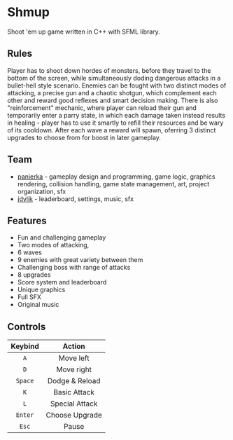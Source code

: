 # Shmup
Shoot 'em up game written in C++ with SFML library.

## Rules
Player has to shoot down hordes of monsters, before they travel to the bottom of the screen, while simultaneously doding dangerous attacks in a bullet-hell style scenario. 
Enemies can be fought with two distinct modes of attacking, a precise gun and a chaotic shotgun, which complement each other and reward good reflexes and smart decision making. 
There is also "reinforcement" mechanic, where player can reload their gun and temporarily enter a parry state, in which each damage taken instead results in healing - 
player has to use it smartly to refill their resources and be wary of its cooldown.
After each wave a reward will spawn, oferring 3 distinct upgrades to choose from for boost in later gameplay.


## Team
- [panierka](https://github.com/panierka) - gameplay design and programming, game logic, graphics rendering, collision handling, game state management, art, project organization, sfx
- [jdylik](https://github.com/jdylik) - leaderboard, settings, music, sfx

## Features
- Fun and challenging gameplay
- Two modes of attacking, 
- 6 waves
- 9 enemies with great variety between them
- Challenging boss with range of attacks
- 8 upgrades
- Score system and leaderboard
- Unique graphics
- Full SFX
- Original music

## Controls
| Keybind | Action |
| :---: | :---: |
| `A` | Move left |
| `D` | Move right |
| `Space` | Dodge & Reload |
| `K` | Basic Attack |
| `L` | Special Attack |
| `Enter` | Choose Upgrade | 
| `Esc` | Pause |
